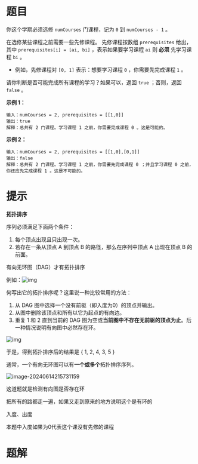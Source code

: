 # 题目

你这个学期必须选修 `numCourses` 门课程，记为 `0` 到 `numCourses - 1` 。

在选修某些课程之前需要一些先修课程。 先修课程按数组 `prerequisites` 给出，其中 `prerequisites[i] = [ai, bi]` ，表示如果要学习课程 `ai` 则 **必须** 先学习课程 `bi` 。

- 例如，先修课程对 `[0, 1]` 表示：想要学习课程 `0` ，你需要先完成课程 `1` 。

请你判断是否可能完成所有课程的学习？如果可以，返回 `true` ；否则，返回 `false` 。

 

**示例 1：**

```
输入：numCourses = 2, prerequisites = [[1,0]]
输出：true
解释：总共有 2 门课程。学习课程 1 之前，你需要完成课程 0 。这是可能的。
```

**示例 2：**

```
输入：numCourses = 2, prerequisites = [[1,0],[0,1]]
输出：false
解释：总共有 2 门课程。学习课程 1 之前，你需要先完成课程 0 ；并且学习课程 0 之前，你还应先完成课程 1 。这是不可能的。
```



# 提示

**拓扑排序**

序列必须满足下面两个条件：

1. 每个顶点出现且只出现一次。
2. 若存在一条从顶点 A 到顶点 B 的路径，那么在序列中顶点 A 出现在顶点 B 的前面。

有向无环图（DAG）才有拓扑排序

例如：![img](https://s2.loli.net/2024/06/14/mEZPiT2Lkn9NtBQ.png)

何写出它的拓扑排序呢？这里说一种比较常用的方法：

1. 从 DAG 图中选择一个没有前驱（即入度为0）的顶点并输出。
2. 从图中删除该顶点和所有以它为起点的有向边。
3. 重复 1 和 2 直到当前的 DAG 图为空或**当前图中不存在无前驱的顶点为止**。后一种情况说明有向图中必然存在环。

![img](https://s2.loli.net/2024/06/14/JkEI5jwrsmaCDKg.png)

于是，得到拓扑排序后的结果是 { 1, 2, 4, 3, 5 }

通常，一个有向无环图可以有**一个或多个**拓扑排序序列。



![image-20240614215731159](https://s2.loli.net/2024/06/14/BYCgrQLp5uh1IJK.png)

这道题就是检测有向图是否存在环

把所有的路都走一遍，如果又走到原来的地方说明这个是有环的



入度、出度

本题中入度如果为0代表这个课没有先修的课程

# 题解

```go

```

